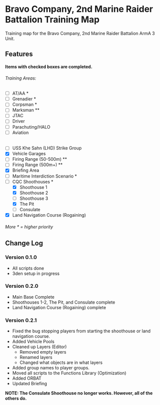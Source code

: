 # Bravo Company, 2nd Marine Raider Battalion Training Map
Training map for the Bravo Company, 2nd Marine Raider Battalion ArmA 3 Unit.

## Features

#### Items with checked boxes are completed.
###### Training Areas:
  - [ ] AT/AA *
  - [ ] Grenadier *
  - [ ] Corpsman *
  - [ ] Marksman **
  - [ ] JTAC
  - [ ] Driver
  - [ ] Parachuting/HALO
  - [ ] Aviation

######
- [ ] USS Khe Sahn (LHD) Strike Group
- [x] Vehicle Garages
- [ ] Firing Range (50-500m) **
- [ ] Firing Range (500m+) **
- [x] Briefing Area
- [ ] Maritime Interdiction Scenario *
- [ ] CQC Shoothouses *
  - [x] Shoothouse 1
  - [x] Shoothouse 2
  - [ ] Shoothouse 3
  - [x] The Pit
  - [ ] Consulate
- [x] Land Navigation Course (Rogaining)

###### More * = higher priority

## Change Log

### Version 0.1.0
- All scripts done
- 3den setup in progress

### Version 0.2.0
- Main Base Complete
- Shoothouses 1-2, The Pit, and Consulate complete
- Land Navigation Course (Rogaining) complete

### Version 0.2.1
- Fixed the bug stopping players from starting the shoothouse or land navigation course.
- Added Vehicle Pools
- Cleaned up Layers (Editor)
	- Removed empty layers
	- Renamed layers
	- Changed what objects are in what layers
- Added group names to player groups.
- Moved all scripts to the Functions Library (Optimization)
- Added ORBAT
- Updated Briefing

**NOTE: The Consulate Shoothouse no longer works.  However, all of the others do.**